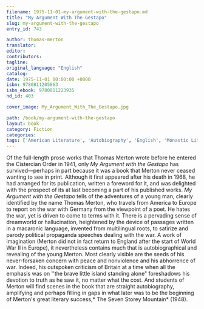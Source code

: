 ```yaml
---
filename: 1975-11-01-my-argument-with-the-gestapo.md
title: "My Argument With The Gestapo"
slug: my-argument-with-the-gestapo
entry_id: 743

author: thomas-merton
translator: 
editor: 
contributors: 
tagline: 
original_language: "English"
catalog: 
date: 1975-11-01 00:00:00 +0000 
isbn: 9780811205863
isbn_ebook: 9780811223935
nd_id: 403

cover_image: My_Argument_With_The_Gestapo.jpg

path: /book/my-argument-with-the-gestapo
layout: book
category: Fiction
categories: 
tags: ['American Literature', 'Autobiography', 'English', 'Monastic Literature', 'Pacifism', 'United States', 'World War II']
---
```

Of the full-length prose works that Thomas Merton wrote before he entered the Cistercian Order in 1941, only *My Argument with the Gestapo* has survived––perhaps in part because it was a book that Merton never ceased wanting to see in print. Although it first appeared after his death in 1968, he had arranged for its publication, written a foreword for it, and was delighted with the prospect of its at last becoming a part of his published works. *My Argument with the Gestapo* tells of the adventures of a young man, clearly identified by the name Thomas Merton, who travels from America to Europe to report on the war with Germany from the viewpoint of a poet. He hates the war, yet is driven to come to terms with it. There is a pervading sense of dreamworld or hallucination, heightened by the device of passages written in a macaronic language, invented from multilingual roots, to satirize and parody political propaganda speeches dealing with the war. A work of imagination (Merton did not in fact return to England after the start of World War II in Europe), it nevertheless contains much that is autobiographical and revealing of the young Merton. Most clearly visible are the seeds of his never-forsaken concern with peace and nonviolence and his abhorrence of war. Indeed, his outspoken criticism of Britain at a time when all the emphasis was on ''the brave little island standing alone" foreshadows his devotion to truth as he saw it, no matter what the cost. And students of Merton will find scenes in the book that are straight autobiography, amplifying and perhaps filling in gaps in what later was to be the beginning of Merton's great literary success,* The Seven Storey Mountain* (1948).






